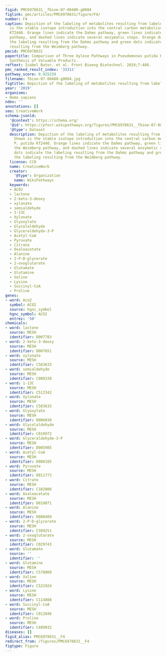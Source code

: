 ```yaml
---
figid: PMC6978631__fbioe-07-00480-g0004
figlink: pmc/articles/PMC6978631/figure/F4/
number: F4
caption: Depiction of the labeling of metabolites resulting from labeled xylose. Shown
  is the stable isotope introduction into the central carbon metabolism of P. putida
  KT2440. Orange lines indicate the Dahms pathway, green lines indicate the Weimberg
  pathway, and dashed lines indicate several enzymatic steps. Orange dots indicate
  the labeling resulting from the Dahms pathway and green dots indicate the labeling
  resulting from the Weimberg pathway.
pmcid: PMC6978631
papertitle: Comparison of Three Xylose Pathways in Pseudomonas putida KT2440 for the
  Synthesis of Valuable Products.
reftext: Isabel Bator, et al. Front Bioeng Biotechnol. 2019;7:480.
pmc_ranked_result_index: '33311'
pathway_score: 0.925239
filename: fbioe-07-00480-g0004.jpg
figtitle: Depiction of the labeling of metabolites resulting from labeled xylose
year: '2019'
organisms:
- Homo sapiens
ndex: ''
annotations: []
seo: CreativeWork
schema-jsonld:
  '@context': https://schema.org/
  '@id': https://pfocr.wikipathways.org/figures/PMC6978631__fbioe-07-00480-g0004.html
  '@type': Dataset
  description: Depiction of the labeling of metabolites resulting from labeled xylose.
    Shown is the stable isotope introduction into the central carbon metabolism of
    P. putida KT2440. Orange lines indicate the Dahms pathway, green lines indicate
    the Weimberg pathway, and dashed lines indicate several enzymatic steps. Orange
    dots indicate the labeling resulting from the Dahms pathway and green dots indicate
    the labeling resulting from the Weimberg pathway.
  license: CC0
  name: CreativeWork
  creator:
    '@type': Organization
    name: WikiPathways
  keywords:
  - ACO2
  - lactone
  - 2-keto-3-deoxy
  - xylonate
  - semialdehyde
  - 1-13C
  - Xylonate
  - Glyoxylate
  - Glycolaldehyde
  - Glyceraldehyde-3-P
  - Acetyl-CoA
  - Pyruvate
  - Citrate
  - Oxaloacetate
  - Alanine
  - 2-P-D-glycerate
  - 2-oxoglutarate
  - Glutamate
  - Glutamine
  - Valine
  - Lysine
  - Succinyl-CoA
  - Proline
genes:
- word: Aco2
  symbol: ACO2
  source: hgnc_symbol
  hgnc_symbol: ACO2
  entrez: '50'
chemicals:
- word: lactone
  source: MESH
  identifier: D007783
- word: 2-keto-3-deoxy
  source: MESH
  identifier: D007651
- word: xylonate
  source: MESH
  identifier: C583633
- word: semialdehyde
  source: MESH
  identifier: C009338
- word: 1-13C
  source: MESH
  identifier: C513342
- word: Xylonate
  source: MESH
  identifier: C583633
- word: Glyoxylate
  source: MESH
  identifier: D006038
- word: Glycolaldehyde
  source: MESH
  identifier: C010972
- word: Glyceraldehyde-3-P
  source: MESH
  identifier: D005985
- word: Acetyl-CoA
  source: MESH
  identifier: D000105
- word: Pyruvate
  source: MESH
  identifier: D011773
- word: Citrate
  source: MESH
  identifier: C102006
- word: Oxaloacetate
  source: MESH
  identifier: D010071
- word: Alanine
  source: MESH
  identifier: D000409
- word: 2-P-D-glycerate
  source: MESH
  identifier: C509251
- word: 2-oxoglutarate
  source: MESH
  identifier: C029743
- word: Glutamate
  source: ''
  identifier: ''
- word: Glutamine
  source: MESH
  identifier: C578860
- word: Valine
  source: MESH
  identifier: C521924
- word: Lysine
  source: MESH
  identifier: C114808
- word: Succinyl-CoA
  source: MESH
  identifier: C012046
- word: Proline
  source: MESH
  identifier: C489032
diseases: []
figid_alias: PMC6978631__F4
redirect_from: /figures/PMC6978631__F4
figtype: Figure
---
```

